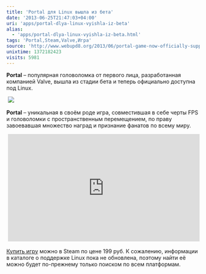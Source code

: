 ```yaml
---
title: 'Portal для Linux вышла из бета'
date: '2013-06-25T21:47:03+04:00'
uri: 'apps/portal-dlya-linux-vyishla-iz-beta'
alias: 
  - 'apps/portal-dlya-linux-vyishla-iz-beta.html'
tags: 'Portal,Steam,Valve,Игра'
source: 'http://www.webupd8.org/2013/06/portal-game-now-officially-supported-on.html'
unixtime: 1372182423
visits: 5981
---
```

**Portal** – популярная головоломка от первого лица, разработанная компанией Valve, вышла из стадии бета и теперь официально доступна под Linux.

 [![](img/2013/06/25/21-00/5714074601.jpg)](img/2013/06/25/21-00/5714074601.jpg)

**Portal** – уникальная в своём роде игра, совместившая в себе черты FPS и головоломки с пространственным перемещением, по праву завоевавшая множество наград и признание фанатов по всему миру.

 <iframe src="http://www.youtube.com/embed/TluRVBhmf8w" frameborder="0" width="500" height="281"></iframe>

[Купить игру](steam://install/400) можно в Steam по цене 199 руб. К сожалению, информации в каталоге о поддержке Linux пока не обновлена, поэтому найти её можно будет по-прежнему только поиском по всем платформам.
